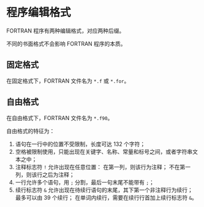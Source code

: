 
# 程序编辑格式

FORTRAN 程序有两种编辑格式，对应两种后缀。

不同的书面格式不会影响 FORTRAN 程序的本质。

## 固定格式

在固定格式下，FORTRAN 文件名为 `*.f` 或 `*.for`。

## 自由格式

在自由格式下，FORTRAN 文件名为 `*.f90`。

自由格式的特征为：

1. 语句在一行中的位置不受限制，长度可达 132 个字符；
2. 空格被限制使用，只能出现在关键字、名称、常量和标号之间，或者字符串文本之中；
3. 注释标志符 `!` 允许出现在任意位置：
    在第一列，则该行为注释；
    不在第一列，则该行之后为注释；
4. 一行允许多个语句，用 `;` 分割，最后一句末尾不能带有 `;`；
5. 续行标志符 `&` 允许出现在待续行语句的末尾，其下第一个非注释行为续行；
    最多可以由 39 个续行；
    在单词内续行，需要在续行行首加上续行标志符 `&`。
